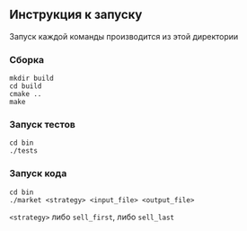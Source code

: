 ## Инструкция к запуску

Запуск каждой команды производится из этой директории

### Сборка

```
mkdir build
cd build
cmake ..
make
```

### Запуск тестов

```
cd bin
./tests
```

### Запуск кода

```
cd bin
./market <strategy> <input_file> <output_file>
```

`<strategy>` либо `sell_first`, либо `sell_last`
